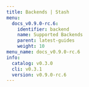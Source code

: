 ```yaml
---
title: Backends | Stash
menu:
  docs_v0.9.0-rc.6:
    identifier: backend
    name: Supported Backends
    parent: latest-guides
    weight: 10
menu_name: docs_v0.9.0-rc.6
info:
  catalog: v0.3.0
  cli: v0.3.1
  version: v0.9.0-rc.6
---
```



